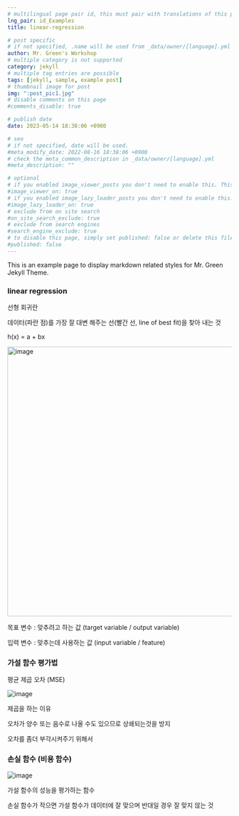 ```yaml
---
# multilingual page pair id, this must pair with translations of this page. (This name must be unique)
lng_pair: id_Examples
title: linear-regression

# post specific
# if not specified, .name will be used from _data/owner/[language].yml
author: Mr. Green's Workshop
# multiple category is not supported
category: jekyll
# multiple tag entries are possible
tags: [jekyll, sample, example post]
# thumbnail image for post
img: ":post_pic1.jpg"
# disable comments on this page
#comments_disable: true

# publish date
date: 2023-05-14 18:38:06 +0900

# seo
# if not specified, date will be used.
#meta_modify_date: 2022-08-16 18:38:06 +0900
# check the meta_common_description in _data/owner/[language].yml
#meta_description: ""

# optional
# if you enabled image_viewer_posts you don't need to enable this. This is only if image_viewer_posts = false
#image_viewer_on: true
# if you enabled image_lazy_loader_posts you don't need to enable this. This is only if image_lazy_loader_posts = false
#image_lazy_loader_on: true
# exclude from on site search
#on_site_search_exclude: true
# exclude from search engines
#search_engine_exclude: true
# to disable this page, simply set published: false or delete this file
#published: false
---
```


<!-- outline-start -->

This is an example page to display markdown related styles for Mr. Green Jekyll Theme.

<!-- outline-end -->

### linear regression

선형 회귀란 

데이터(파란 점)를 가장 잘 대변 해주는 선(빨간 선, line of best fit)을 찾아 내는 것

h(x) = a + bx

<img width="605" alt="image" src="https://github.com/sondonghup/Game_project/assets/420925609b8e3ec2-9fc4-4887-92ac-3078cc3e797c">

목표 변수 : 맞추려고 하는 값
(target variable / output variable)

입력 변수 : 맞추는데 사용하는 값
(input variable / feature)

### 가설 함수 평가법

평균 제곱 오차 (MSE)

![image](https://github.com/sondonghup/Game_project/assets/42092560/e4959281-c15c-415d-9bad-df1950af0e1e)

제곱을 하는 이유 

오차가 양수 또는 음수로 나올 수도 있으므로 상쇄되는것을 방지

오차를 좀더 부각시켜주기 위해서

### 손실 함수 (비용 함수)

![image](https://github.com/sondonghup/Game_project/assets/42092560/82c96b87-9781-4122-9499-5c76036344d3)

가설 함수의 성능을 평가하는 함수

손실 함수가 작으면 가설 함수가 데이터에 잘 맞으며 반대일 경우 잘 맞지 않는 것